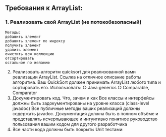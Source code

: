 ## Требования к ArrayList:
### 1.	Реализовать свой ArrayList (не потокобезопасный)
    Методы: 
    добавить элемент
    добавить элемент по индексу
    получить элемент
    удалить элемент
    очистить всю коллекцию
    отсортировать
    остальное по желанию
2.	Реализовать алгоритм quicksort для реализованной вами реализации ArrayList. Ссылка на отличное описание работы алгоритма. Ваш QuickSort должен принимать ArrayList любого типа и сортировать его.
      Использовать: ○ Java generics ○ Comparable, Comparator
3.	Документировать код. Что, зачем и как  Все классы и интерфейсы должны быть задокументированы на уровне класса (class-level javadoc) Все публичные методы ваших реализаций должны содержать javadoc.  Документация должна быть в полном объёме и представлять исчерпывающее и интуитивно понятное руководство пользования вашим кодом для другого разработчика
4.	Все части кода должны быть покрыты Unit тестами